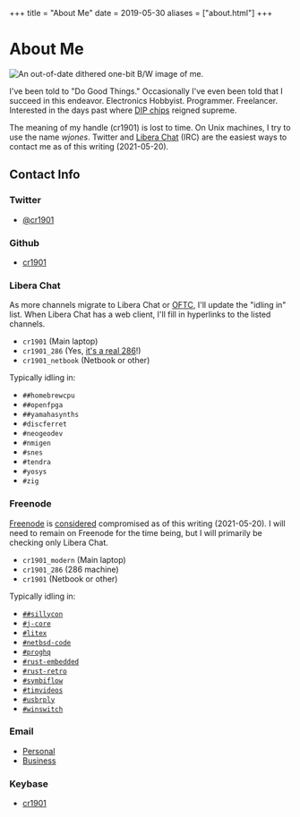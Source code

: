 +++
title = "About Me"
date = 2019-05-30
aliases = ["about.html"]
+++

# About Me
![An out-of-date dithered one-bit B/W image of me.](me_hgc_fir.png)

I've been told to "Do Good Things." Occasionally I've even been told that I
succeed in this endeavor. Electronics Hobbyist. Programmer. Freelancer.
Interested in the days past where [DIP chips](https://en.wikipedia.org/wiki/Dual_in-line_package)
reigned supreme.

The meaning of my handle (cr1901) is lost to time. On Unix machines, I try to
use the name _wjones_. Twitter and [Libera Chat](https://libera.chat) (IRC) are
the easiest ways to contact me as of this writing (2021-05-20).

## Contact Info
### Twitter
* [@cr1901](https://twitter.com/cr1901)

### Github
* [cr1901](https://github.com/cr1901)

### Libera Chat
As more channels migrate to Libera Chat or [OFTC](https://www.oftc.net), I'll
update the "idling in" list.  When Libera Chat has a web client, I'll fill in
hyperlinks to the listed channels.

* `cr1901` (Main laptop)
* `cr1901_286` (Yes, [it's a real 286](https://www.youtube.com/watch?v=rCEGX4hrvWg)!)
* `cr1901_netbook` (Netbook or other)

Typically idling in:
* `##homebrewcpu`
* `##openfpga`
* `##yamahasynths`
* `#discferret`
* `#neogeodev`
* `#nmigen`
* `#snes`
* `#tendra`
* `#yosys`
* `#zig`

### Freenode
[Freenode](https://freenode.net) is [considered](https://gist.github.com/joepie91/df80d8d36cd9d1bde46ba018af497409)
compromised as of this writing (2021-05-20). I will need to remain on Freenode
for the time being, but I will primarily be checking only Libera Chat.

* `cr1901_modern` (Main laptop)
* `cr1901_286` (286 machine)
* `cr1901` (Netbook or other)

Typically idling in:
* [`##sillycon`](http://webchat.freenode.net/?channels=##sillycon)
* [`#j-core`](http://webchat.freenode.net/?channels=#j-core)
* [`#litex`](http://webchat.freenode.net/?channels=#litex)
* [`#netbsd-code`](http://webchat.freenode.net/?channels=#netbsd-code)
* [`#proghq`](http://webchat.freenode.net/?channels=#proghq)
* [`#rust-embedded`](http://webchat.freenode.net/?channels=#rust-embedded)
* [`#rust-retro`](http://webchat.freenode.net/?channels=#rust-retro)
* [`#symbiflow`](http://webchat.freenode.net/?channels=#symbiflow)
* [`#timvideos`](http://webchat.freenode.net/?channels=#timvideos)
* [`#usbrply`](http://webchat.freenode.net/?channels=#usbrply)
* [`#winswitch`](http://webchat.freenode.net/?channels=#winswitch)

### Email
* [Personal](mailto:thor0505@comcast.net)
* [Business](mailto:wjones@wdj-consulting.com)

### Keybase
* [cr1901](https://keybase.io/cr1901)
